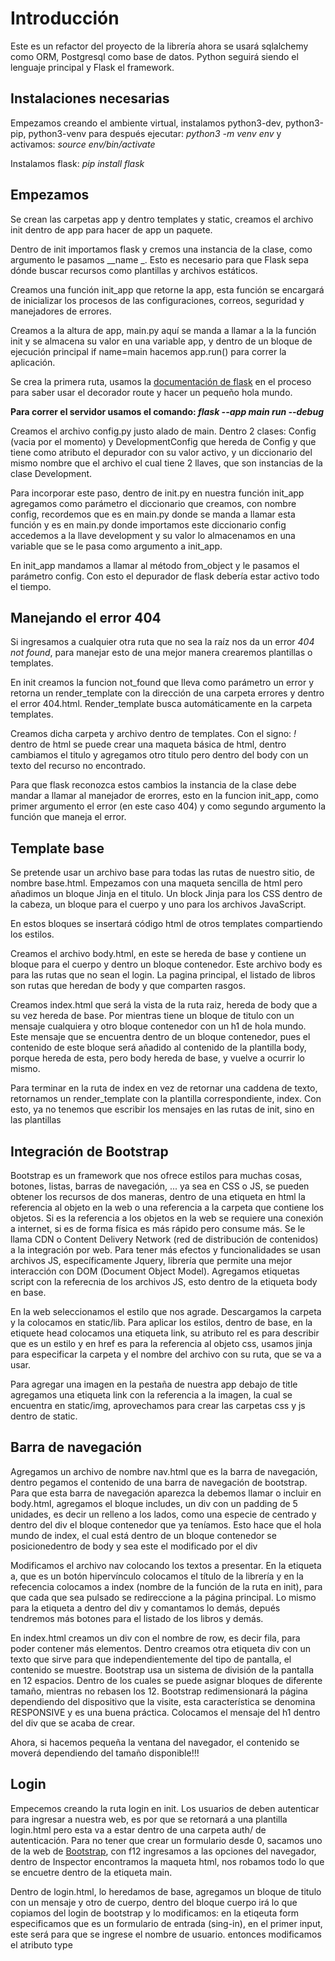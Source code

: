 # Introducción
Este es un refactor del proyecto de la librería ahora se usará sqlalchemy como ORM, Postgresql como base de datos. Python seguirá siendo el lenguaje principal y Flask el framework.

## Instalaciones necesarias
Empezamos creando el ambiente virtual, instalamos python3-dev, python3-pip, python3-venv para después ejecutar: *python3 -m venv env* y activamos: _source env/bin/activate_

Instalamos flask: _pip install flask_

## Empezamos
Se crean las carpetas app y dentro templates y static, creamos el archivo init dentro de app para hacer de app un paquete.

Dentro de init importamos flask y cremos una instancia de la clase, como argumento le pasamos __name _.  Esto es necesario para que Flask sepa dónde buscar recursos como plantillas y archivos estáticos.

Creamos una función init_app que retorne la app, esta función se encargará de inicializar los procesos de las configuraciones, correos, seguridad y manejadores de errores.

Creamos a la altura de app, main.py aquí se manda a llamar a la la función init y se almacena su valor en una variable app, y dentro de un bloque de ejecución principal if name=main hacemos app.run() para correr la aplicación.

Se crea la primera ruta, usamos la [documentación de flask](https://flask.palletsprojects.com/es/main/quickstart/) en el proceso para saber usar el decorador route y hacer un pequeño hola mundo.

__Para correr el servidor usamos el comando: *flask --app main run --debug*__

Creamos el archivo config.py justo alado de main. Dentro 2 clases: Config (vacia por el momento) y DevelopmentConfig que hereda de Config y que tiene como atributo el depurador con su valor activo, y un diccionario del mismo nombre que el archivo el cual tiene 2 llaves, que son instancias de la clase Development.

Para incorporar este paso, dentro de init.py en nuestra función init_app agregamos como parámetro el diccionario que creamos, con nombre config, recordemos que es en main.py donde se manda a llamar esta función y es en main.py donde importamos este diccionario config accedemos a la llave development y su valor lo almacenamos en una variable que se le pasa como argumento a init_app.

En init_app mandamos a llamar al método from_object y le pasamos el parámetro config. Con esto el depurador de flask debería estar activo todo el tiempo.

## Manejando el error 404
Si ingresamos a cualquier otra ruta que no sea la raíz nos da un error _404 not found_, para manejar esto de una mejor manera crearemos plantillas o templates.

En init creamos la funcion not_found que lleva como parámetro un error y retorna un render_template con la dirección de una carpeta errores y dentro el error 404.html. Render_template busca automáticamente en la carpeta templates.

Creamos dicha carpeta y archivo dentro de templates. Con el signo: _!_ dentro de html se puede crear una maqueta básica de html, dentro cambiamos el titulo y agregamos otro titulo pero dentro del body con un texto del recurso no encontrado.

Para que flask reconozca estos cambios la instancia de la clase debe mandar a llamar al manejador de erorres, esto en la funcion init_app, como primer argumento el error (en este caso 404) y como segundo argumento la función que maneja el error.

## Template base
Se pretende usar un archivo base para todas las rutas de nuestro sitio, de nombre base.html. Empezamos con una maqueta sencilla de html pero añadimos un bloque Jinja en el titulo. Un block Jinja para los CSS dentro de la cabeza, un bloque para el cuerpo y uno para los archivos JavaScript.

En estos bloques se insertará código html de otros templates compartiendo los estilos.

Creamos el archivo body.html, en este se hereda de base y contiene un bloque para el cuerpo y dentro un bloque contenedor. Este archivo body es para las rutas que no sean el login. La pagina principal, el listado de libros son rutas que heredan de body y que comparten rasgos.

Creamos index.html que será la vista de la ruta raiz, hereda de body que a su vez hereda de base. Por mientras tiene un bloque de titulo con un mensaje cualquiera y otro bloque contenedor con un h1 de hola mundo. Este mensaje que se encuentra dentro de un bloque contenedor, pues el contenido de este bloque será añadido al contenido de la plantilla body, porque hereda de esta, pero body hereda de base, y vuelve a ocurrir lo mismo.

Para terminar en la ruta de index en vez de retornar una caddena de texto, retornamos un render_template con la plantilla correspondiente, index. Con esto, ya no tenemos que escribir los mensajes en las rutas de init, sino en las plantillas

## Integración de Bootstrap
Bootstrap es un framework que nos ofrece estilos para muchas cosas, botones, listas, barras de navegación, ... ya sea en CSS o JS, se pueden obtener los recursos de dos maneras, dentro de una etiqueta en html la referencia al objeto en la web o una referencia a la carpeta que contiene los objetos. Si es la referencia a los objetos en la web se requiere una conexión a internet, si es de forma física es más rápido pero consume más. Se le llama CDN o Content Delivery Network (red de distribución de contenidos) a la integración por web. Para tener más efectos y funcionalidades se usan archivos JS, específicamente Jquery, librería que permite una mejor interacción con DOM (Document Object Model). Agregamos etiquetas script con la referecnia de los archivos JS, esto dentro de la etiqueta body en base.

En la web seleccionamos el estilo que nos agrade. Descargamos la carpeta y la colocamos en static/lib. Para aplicar los estilos, dentro de base, en la etiquete head colocamos una etiqueta link, su atributo rel es para describir que es un estilo y en href es para la referencia al objeto css, usamos jinja para especificar la carpeta y el nombre del archivo con su ruta, que se va a usar.

Para agregar una imagen en la pestaña de nuestra app  debajo de title agregamos una etiqueta link con la referencia a la imagen, la cual se encuentra en static/img, aprovechamos para crear las carpetas css y js dentro de static.

## Barra de navegación
Agregamos un archivo de nombre nav.html que es la barra de navegación, dentro pegamos el contenido de una barra de navegación de bootstrap. Para que esta barra de navegación aparezca la debemos llamar o incluir en body.html, agregamos el bloque includes, un div con un padding de 5 unidades, es decir un relleno a los lados, como una especie de centrado y dentro del div el bloque contenedor que ya teníamos. Esto hace que el hola mundo de index, el cual está dentro de un bloque contenedor se posicionedentro de body y sea este el modificado por el div

Modificamos el archivo nav colocando los textos a presentar. En la etiqueta a, que es un botón hipervínculo colocamos el título de la librería y en la refecencia colocamos a index (nombre de la función de la ruta en init), para que cada que sea pulsado se redireccione a la página principal. Lo mismo para la etiqueta a dentro del div y comantamos lo demás, depués tendremos más botones para el listado de los libros y demás.

En index.html creamos un div con el nombre de row, es decir fila, para poder contener más elementos. Dentro creamos otra etiqueta div con un texto que sirve para que independientemente del tipo de pantalla, el contenido se muestre. Bootstrap usa un sistema de división de la pantalla en 12 espacios. Dentro de los cuales se puede asignar bloques de diferente tamaño, mientras no rebasen los 12. Bootstrap redimensionará la página dependiendo del dispositivo que la visite, esta característica se denomina RESPONSIVE y es una buena práctica. Colocamos el mensaje del h1 dentro del div que se acaba de crear.

Ahora, si hacemos pequeña la ventana del navegador, el contenido se moverá dependiendo del tamaño disponible!!!

## Login
Empecemos creando la ruta login en init. Los usuarios de deben autenticar para ingresar a nuestra web, es por que se retornará a una plantilla login.html pero esta va a estar dentro de una carpeta auth/ de autenticación. Para no tener que crear un formulario desde 0, sacamos uno de la web de [Bootstrap](https://getbootstrap.com/docs/5.3/examples/sing-in), con f12 ingresamos a las opciones del navegador, dentro de Inspector encontramos la maqueta html, nos robamos todo lo que se encuetre dentro de la etiqueta main.

Dentro de login.html, lo heredamos de base, agregamos un bloque de titulo con un mensaje y otro de cuerpo, dentro del bloque cuerpo irá lo que copiamos del login de bootstrap y lo modificamos: en la etiqeuta form especificamos que es un formulario de entrada (sing-in), en el primer input, este será para que se ingrese el nombre de usuario. entonces modificamos el atributo type